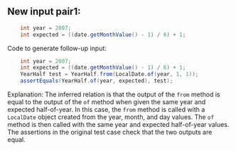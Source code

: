 ## New input pair1:
```java
    int year = 2007;
    int expected = ((date.getMonthValue() - 1) / 6) + 1;
```
Code to generate follow-up input:
```java
    int year = 2007;
    int expected = ((date.getMonthValue() - 1) / 6) + 1;
    YearHalf test = YearHalf.from(LocalDate.of(year, 1, 1));
    assertEquals(YearHalf.of(year, expected), test);
```
Explanation:
The inferred relation is that the output of the `from` method is equal to the output of the `of` method when given the same year and expected half-of-year. In this case, the `from` method is called with a `LocalDate` object created from the year, month, and day values. The `of` method is then called with the same year and expected half-of-year values. The assertions in the original test case check that the two outputs are equal.
